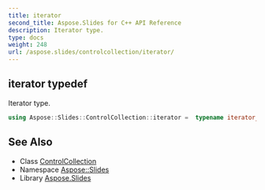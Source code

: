 ```yaml
---
title: iterator
second_title: Aspose.Slides for C++ API Reference
description: Iterator type.
type: docs
weight: 248
url: /aspose.slides/controlcollection/iterator/
---
```

## iterator typedef


Iterator type.

```cpp
using Aspose::Slides::ControlCollection::iterator =  typename iterator_holder_type::iterator
```

## See Also

* Class [ControlCollection](../)
* Namespace [Aspose::Slides](../../)
* Library [Aspose.Slides](../../../)